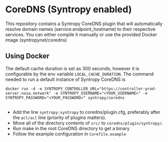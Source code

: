 # CoreDNS (Syntropy enabled)

This repository contains a Syntropy CoreDNS plugin that will automatically resolve domain names (service.endpoint_hostname) to their respective services.
You can either compile it manually or use the provided Docker image (syntropynet/coredns)

## Using Docker

The default cache duration is set as 300 seconds, however it is configurable by the env variable ```LOCAL_CACHE_DURATION```.
The command needed to run a default instance of Syntropy CoreDNS is
```
docker run -d -e SYNTROPY_CONTROLLER_URL="https://controller-prod-server.noia.network" -e SYNTROPY_USERNAME="<YOUR_USERNAME>" -e SYNTROPY_PASSWORD="<YOUR_PASSWORD>" syntropy/coredns 
```

##

- Add the line ```syntropy:syntropy``` to coredns/plugin.cfg, preferably after the ```acl/acl``` line (priority of plugins matters).
- Move all of the directory contents of ```src/``` to ```coredns/plugin/syntropy/```.
- Run make in the root CoreDNS directory to get a binary
- Follow the example configuration in ```Corefile.example```
